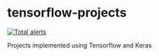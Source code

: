 # tensorflow-projects

[![Total alerts](https://img.shields.io/lgtm/alerts/g/vipulrai91/tensorflow-projects.svg?logo=lgtm&logoWidth=18)](https://lgtm.com/projects/g/vipulrai91/tensorflow-projects/alerts/)

Projects implemented using Tensorflow and Keras
